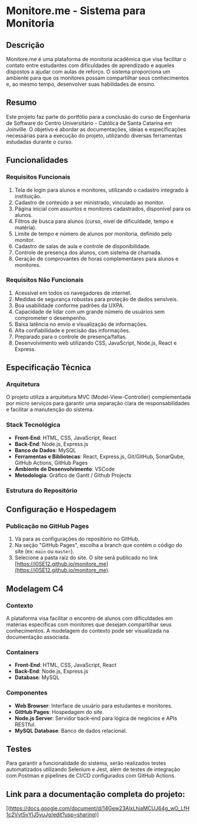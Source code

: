 
# Monitore.me - Sistema para Monitoria

## Descrição

Monitore.me é uma plataforma de monitoria acadêmica que visa facilitar o contato entre estudantes com dificuldades de aprendizado e aqueles dispostos a ajudar com aulas de reforço. O sistema proporciona um ambiente para que os monitores possam compartilhar seus conhecimentos e, ao mesmo tempo, desenvolver suas habilidades de ensino.

## Resumo

Este projeto faz parte do portfólio para a conclusão do curso de Engenharia de Software do Centro Universitário - Católica de Santa Catarina em Joinville. O objetivo é abordar as documentações, ideias e especificações necessárias para a execução do projeto, utilizando diversas ferramentas estudadas durante o curso.

## Funcionalidades

### Requisitos Funcionais

1. Tela de login para alunos e monitores, utilizando o cadastro integrado à instituição.
2. Cadastro de conteúdo a ser ministrado, vinculado ao monitor.
3. Página inicial com assuntos e monitores cadastrados, disponível para os alunos.
4. Filtros de busca para alunos (curso, nível de dificuldade, tempo e matéria).
5. Limite de tempo e número de alunos por monitoria, definido pelo monitor.
6. Cadastro de salas de aula e controle de disponibilidade.
7. Controle de presença dos alunos, com sistema de chamada.
8. Geração de comprovantes de horas complementares para alunos e monitores.

### Requisitos Não Funcionais

1. Acessível em todos os navegadores de internet.
2. Medidas de segurança robustas para proteção de dados sensíveis.
3. Boa usabilidade conforme padrões da UXPA.
4. Capacidade de lidar com um grande número de usuários sem comprometer o desempenho.
5. Baixa latência no envio e visualização de informações.
6. Alta confiabilidade e precisão das informações.
7. Preparado para o controle de presença/faltas.
8. Desenvolvimento web utilizando CSS, JavaScript, Node.js, React e Express.

## Especificação Técnica

### Arquitetura

O projeto utiliza a arquitetura MVC (Model-View-Controller) complementada por micro serviços para garantir uma separação clara de responsabilidades e facilitar a manutenção do sistema.


### Stack Tecnológica

- **Front-End**: HTML, CSS, JavaScript, React
- **Back-End**: Node.js, Express.js
- **Banco de Dados**: MySQL
- **Ferramentas e Bibliotecas**: React, Express.js, Git/GitHub, SonarQube, GitHub Actions, GitHub Pages
- **Ambiente de Desenvolvimento**: VSCode
-  **Metodologia**: Gráfico de Gantt / Github Projects
  

### Estrutura do Repositório



## Configuração e Hospedagem

### Publicação no GitHub Pages

1. Vá para as configurações do repositório no GitHub.
2. Na seção "GitHub Pages", escolha a branch que contém o código do site (ex: `main` ou `master`).
3. Selecione a pasta raiz do site. O site será publicado no link [https://j0SE12.github.io/monitore_me](https://j0SE12.github.io/monitore_me).

## Modelagem C4

### Contexto

A plataforma visa facilitar o encontro de alunos com dificuldades em matérias específicas com monitores que desejam compartilhar seus conhecimentos. A modelagem do contexto pode ser visualizada na documentação associada.



### Containers

- **Front-End**: HTML, CSS, JavaScript, React
- **Back-End**: Node.js, Express.js
- **Database**: MySQL

### Componentes

- **Web Browser**: Interface de usuário para estudantes e monitores.
- **GitHub Pages**: Hospedagem do site.
- **Node.js Server**: Servidor back-end para lógica de negócios e APIs RESTful.
- **MySQL Database**: Banco de dados relacional.


## Testes

Para garantir a funcionalidade do sistema, serão realizados testes automatizados utilizando Selenium e Jest, além de testes de integração com Postman e pipelines de CI/CD configurados com GitHub Actions.

## Link para a documentação completa do projeto:
[(https://docs.google.com/document/d/14Gew23AlxLhiaMCUJ64g_wO_LfH1c2Vvt5vYlJ5yuJg/edit?usp=sharing)]




















































































































































































         





